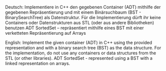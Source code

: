 Deutsch:
Implementiere in C++ den gegebenen Container (ADT) mithilfe der gegebenen Repräsentierung
und mit einem Binärsuchbaum (BST - BinarySearchTree) als Datenstruktur. Für die 
Implementierung dürft ihr keine Containers oder Datenstrukturen aus STL (oder aus andere 
Bibliotheken) benutzen
ADT SortedSet – repräsentiert mithilfe eines BST mit einer verketteten Repräsentierung 
auf Arrays

English:
Implement the given container (ADT) in C++ using the provided representation and with
a binary search tree (BST) as the data structure. For the implementation,
do not use any containers or data structures from the STL (or other libraries).
ADT SortedSet - represented using a BST with a linked representation on arrays.
